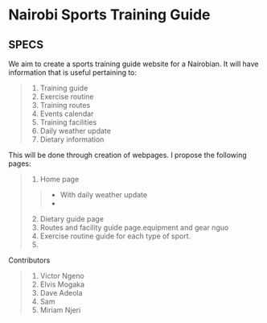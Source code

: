# Nairobi Sports Training Guide

## SPECS
We aim to create a sports training guide website for a Nairobian. It will have information
that is useful pertaining to:
> 1. Training guide
> 2. Exercise routine
> 3. Training routes
> 4. Events calendar
> 5. Training facilities
> 6. Daily weather update
> 7. Dietary information

This will be done through creation of webpages. I propose the following pages:
> 1. Home page
> > * With daily weather update
> > *
> 2. Dietary guide page
> 3. Routes and facility guide page.equipment and gear nguo
> 4. Exercise routine guide for each type of sport.
> 5.

Contributors
> 1. Victor Ngeno
> 2. Elvis Mogaka
> 3. Dave Adeola
> 4. Sam
> 5. Miriam Njeri
